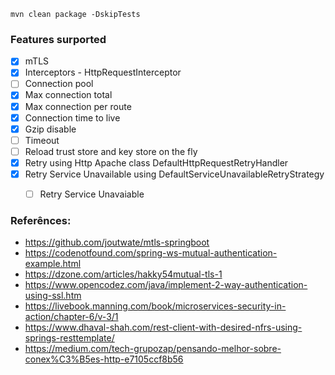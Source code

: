 ```
mvn clean package -DskipTests
```

### Features surported

- [x] mTLS
- [x] Interceptors - HttpRequestInterceptor
- [ ] Connection pool
- [x] Max connection total
- [x] Max connection per route
- [x] Connection time to live
- [x] Gzip disable
- [ ] Timeout
- [ ] Reload trust store and key store on the fly
- [x] Retry using Http Apache class DefaultHttpRequestRetryHandler
- [x] Retry Service Unavailable using DefaultServiceUnavailableRetryStrategy
    - [ ] Retry Service Unavaiable
    

### Referênces: 
- https://github.com/joutwate/mtls-springboot
- https://codenotfound.com/spring-ws-mutual-authentication-example.html
- https://dzone.com/articles/hakky54mutual-tls-1
- https://www.opencodez.com/java/implement-2-way-authentication-using-ssl.htm
- https://livebook.manning.com/book/microservices-security-in-action/chapter-6/v-3/1
- https://www.dhaval-shah.com/rest-client-with-desired-nfrs-using-springs-resttemplate/
- https://medium.com/tech-grupozap/pensando-melhor-sobre-conex%C3%B5es-http-e7105ccf8b56

